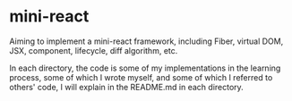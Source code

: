 # mini-react

Aiming to implement a mini-react framework, including Fiber, virtual DOM, JSX, component, lifecycle, diff algorithm, etc.

In each directory, the code is some of my implementations in the learning process, some of which I wrote myself, and some of which I referred to others' code, I will explain in the README.md in each directory.
